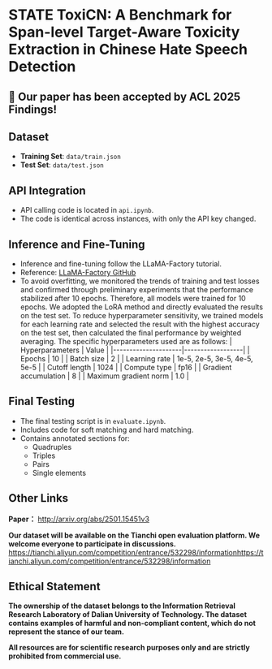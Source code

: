 # STATE ToxiCN: A Benchmark for Span-level Target-Aware Toxicity Extraction in Chinese Hate Speech Detection

## 🎉 Our paper has been accepted by ACL 2025 Findings!

## Dataset
- **Training Set**: `data/train.json`
- **Test Set**: `data/test.json`

## API Integration
- API calling code is located in `api.ipynb`.
- The code is identical across instances, with only the API key changed.

## Inference and Fine-Tuning
- Inference and fine-tuning follow the LLaMA-Factory tutorial.
- Reference: [LLaMA-Factory GitHub](https://github.com/hiyouga/LLaMA-Factory/blob/main/README_zh.md)
- To avoid overfitting, we monitored the trends of training and test losses and confirmed through preliminary experiments that the performance stabilized after 10 epochs. Therefore, all models were trained for 10 epochs. We adopted the LoRA method and directly evaluated the results on the test set. To reduce hyperparameter sensitivity, we trained models for each learning rate and selected the result with the highest accuracy on the test set, then calculated the final performance by weighted averaging. The specific hyperparameters used are as follows:
  | Hyperparameters     | Value            |
  |---------------------|------------------|
  | Epochs              | 10               |
  | Batch size          | 2                |
  | Learning rate       | 1e-5, 2e-5, 3e-5, 4e-5, 5e-5 |
  | Cutoff length       | 1024             |
  | Compute type        | fp16             |
  | Gradient accumulation | 8             |
  | Maximum gradient norm | 1.0            |

## Final Testing
- The final testing script is in `evaluate.ipynb`.
- Includes code for soft matching and hard matching.
- Contains annotated sections for:
  - Quadruples
  - Triples
  - Pairs
  - Single elements

## Other Links
**Paper：** http://arxiv.org/abs/2501.15451v3

**Our dataset will be available on the Tianchi open evaluation platform. We welcome everyone to participate in discussions.**
https://tianchi.aliyun.com/competition/entrance/532298/informationhttps://tianchi.aliyun.com/competition/entrance/532298/information

## Ethical Statement
**The ownership of the dataset belongs to the Information Retrieval Research Laboratory of Dalian University of Technology. The dataset contains examples of harmful and non-compliant content, which do not represent the stance of our team.**

**All resources are for scientific research purposes only and are strictly prohibited from commercial use.**
